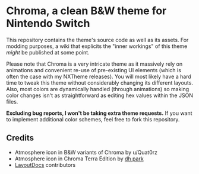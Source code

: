 # Chroma, a clean B&W theme for Nintendo Switch

This repository contains the theme's source code as well as its assets. For modding purposes, a wiki that explicits the "inner workings" of this theme *might* be published at some point.

Please note that Chroma is a very intricate theme as it massively rely on animations and convenient re-use of pre-existing UI elements (which is often the case with my NXTheme releases). You will most likely have a hard time to tweak this theme without considerably changing its different layouts. Also, most colors are dynamically handled (through animations) so making color changes isn't as straightforward as editing hex values within the JSON files.

**Excluding bug reports, I won't be taking extra theme requests.** If you want to implement additional color schemes, feel free to fork this repository.

## Credits

- Atmosphere icon in B&W variants of Chroma by u/Quat0rz
- Atmosphere icon in Chroma Terra Edition by [dh park](https://thenounproject.com/icon/leaf-5958752/)
- [LayoutDocs](layoutdocs.themezer.net/) contributors
